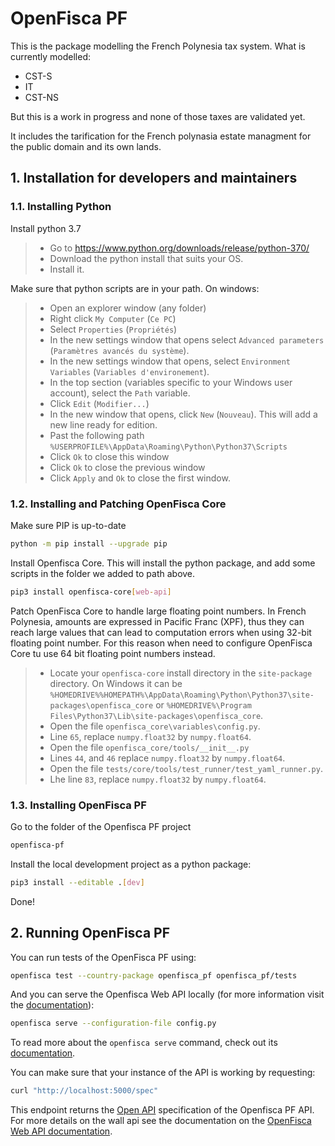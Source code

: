 # OpenFisca PF

This is the package modelling the French Polynesia tax system.
What is currently modelled:
- CST-S
- IT
- CST-NS

But this is a work in progress and none of those taxes are validated yet.

It includes the tarification for the French polynasia estate managment for the public domain and its own lands.

## 1. Installation for developers and maintainers

### 1.1. Installing Python

Install python 3.7
> * Go to https://www.python.org/downloads/release/python-370/
> * Download the python install that suits your OS.
> * Install it.

Make sure that python scripts are in your path.
On windows:
> * Open an explorer window (any folder)
> * Right click `My Computer` (`Ce PC`)
> * Select `Properties` (`Propriétés`)
> * In the new settings window that opens select `Advanced parameters` (`Paramètres avancés du système`).
> * In the new settings window that opens, select `Environment Variables` (`Variables d'environement`).
> * In the top section (variables specific to your Windows user account), select the `Path` variable.
> * Click `Edit` (`Modifier...`)
> * In the new window that opens, click `New` (`Nouveau`). This will add a new line ready for edition.
> * Past the following path `%USERPROFILE%\AppData\Roaming\Python\Python37\Scripts`
> * Click `Ok` to close this window
> * Click `Ok` to close the previous window
> * Click `Apply` and `Ok` to close the first window.

### 1.2. Installing and Patching OpenFisca Core

Make sure PIP is up-to-date
```bash
python -m pip install --upgrade pip
```

Install Openfisca Core.
This will install the python package, and add some scripts in the folder we added to path above.
```bash
pip3 install openfisca-core[web-api]
```

Patch OpenFisca Core to handle large floating point numbers.
In French Polynesia, amounts are expressed in Pacific Franc (XPF),
thus they can reach large values that can lead to computation errors
when using 32-bit floating point number.
For this reason when need to configure OpenFisca Core tu use 64 bit floating point numbers instead.
> - Locate your `openfisca-core` install directory in the `site-package` directory.
    On Windows it can be `%HOMEDRIVE%%HOMEPATH%\AppData\Roaming\Python\Python37\site-packages\openfisca_core`
    or `%HOMEDRIVE%\Program Files\Python37\Lib\site-packages\openfisca_core`.
> - Open the file `openfisca_core\variables\config.py`.
> - Line `65`, replace `numpy.float32` by `numpy.float64`.
> - Open the file `openfisca_core/tools/__init__.py`
> - Lines `44`, and `46` replace `numpy.float32` by `numpy.float64`.
> - Open the file `tests/core/tools/test_runner/test_yaml_runner.py`.
> - Lhe line `83`, replace `numpy.float32` by `numpy.float64`.

### 1.3. Installing OpenFisca PF

Go to the folder of the Openfisca PF project
```bash
openfisca-pf
```

Install the local development project as a python package:
```bash
pip3 install --editable .[dev]
```

Done!

## 2. Running OpenFisca PF

You can run tests of the OpenFisca PF using:
```bash
openfisca test --country-package openfisca_pf openfisca_pf/tests
```

And you can serve the Openfisca Web API locally (for more information visit the [documentation](https://openfisca.org/doc/openfisca-python-api/openfisca_serve.html)):
```bash
openfisca serve --configuration-file config.py
```

To read more about the `openfisca serve` command, check out its [documentation](https://openfisca.org/doc/openfisca-python-api/openfisca_serve.html).

You can make sure that your instance of the API is working by requesting:

```sh
curl "http://localhost:5000/spec"
```

This endpoint returns the [Open API](https://www.openapis.org/) specification of the Openfisca PF API.
For more details on the wall api see the documentation on the [OpenFisca Web API documentation](https://openfisca.org/doc/openfisca-web-api/index.html).